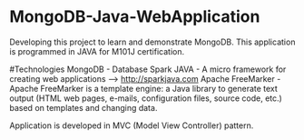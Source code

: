 # MongoDB-Java-WebApplication
Developing this project to learn and demonstrate MongoDB. This application is programmed in JAVA for M101J certification.

#Technologies
MongoDB - Database
Spark JAVA - A micro framework for creating web applications --> http://sparkjava.com
Apache FreeMarker - Apache FreeMarker is a template engine: a Java library to generate text output (HTML web pages, e-mails, configuration files, source code, etc.) based on templates and changing data.

Application is developed in MVC (Model View Controller) pattern.
